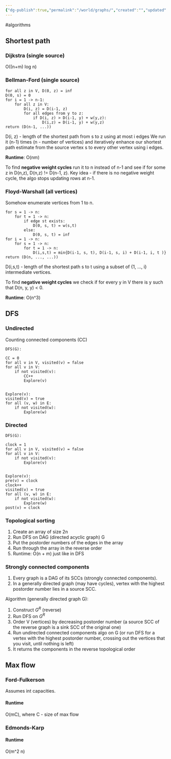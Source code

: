 ```yaml
---
{"dg-publish":true,"permalink":"/world/graphs/","created":"","updated":""}
---
```


#algorithms 

## Shortest path

### Dijkstra (single source)
O((n+m) log n)

### Bellman-Ford (single source)
```
for all z in V, D(0, z) = inf
D(0, s) = 0
for i = 1 -> n-1:
	for all z in V:
		D(i, z) = D(i-1, z)
		for all edges from y to z:
			if D(i, z) > D(i-1, y) + w(y,z):
				D(i,z) = D(i-1, y) + w(y,z)
return (D(n-1, ...))
```
D(i, z) - length of the shortest path from s to z using at most i edges
We run it (n-1) times (n - number of vertices) and iteratively enhance our shortest path estimate from the source vertex s to every other vertex using i edges.

**Runtime**: O(nm)

To find **negative weight cycles** run it to n instead of n-1 and see if for some z in D(n,z), D(n,z) != D(n-1, z).
Key idea - if there is no negative weight cycle, the algo stops updating rows at n-1.

### Floyd-Warshall (all vertices)
Somehow enumerate vertices from 1 to n.
```
for s = 1 -> n:
	for t = 1 -> n:
		if edge st exists:
			D(0, s, t) = w(s,t)
		else:
			D(0, s, t) = inf
for i = 1 -> n:
	for s = 1 -> n:
		for t = 1 -> n:
			D(i,s,t) = min{D(i-1, s, t), D(i-1, s, i) + D(i-1, i, t )}
return (D(n, ..., ...))
```
D(i,s,t) - length of the shortest path s to t using a subset of {1, ..., i} intermediate vertices.

To find **negative weight cycles** we check if for every y in V there is y such that D(n, y, y) < 0.

**Runtime**: O(n^3)
## DFS
### Undirected
Counting connected components (CC)
```
DFS(G):

CC = 0
for all v in V, visited(v) = false
for all v in V:
	if not visited(v):
		CC++
		Explore(v)


Explore(v):
visited(v) = true
for all (v, w) in E:
	if not visited(w):
		Explore(w)
```
### Directed
```
DFS(G):

clock = 1
for all v in V, visited(v) = false
for all v in V:
	if not visited(v):
		Explore(v)


Explore(v):
pre(v) = clock
clock++
visited(v) = true
for all (v, w) in E:
	if not visited(w):
		Explore(w)
post(v) = clock
```
### Topological sorting
1. Create an array of size 2n
2. Run DFS on DAG (directed acyclic graph) G 
3. Put the postorder numbers of the edges in the array
4. Run through the array in the reverse order
5. Runtime: O(n + m) just like in DFS

### Strongly connected components
1. Every graph is a DAG of its SCCs (strongly connected components).
2. In a generally directed graph (may have cycles), vertex with the highest postorder number lies in a source SCC.

Algorithm (generally directed graph G):
1. Construct $G^R$ (reverse)
2. Run DFS on $G^R$
3. Order V (vertices) by decreasing postorder number (a source SCC of the reverse graph is a sink SCC of the original one)
4. Run undirected connected components algo on G (or run DFS for a vertex with the highest postorder number, crossing out the vertices that you visit, until nothing is left)
5. It returns the components in the reverse topological order

## Max flow
### Ford-Fulkerson
Assumes int capacities.

#### Runtime
O(mC), where C - size of max flow

### Edmonds-Karp
#### Runtime
O(m^2 n)